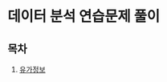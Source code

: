 # 데이터 분석 연습문제 풀이

## 목차

1. [유가정보](https://github.com/teddylee777/data-exam/tree/main/01-%EC%9C%A0%EA%B0%80%EC%A0%95%EB%B3%B4)
